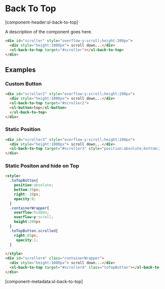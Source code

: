 # Back To Top

[component-header:sl-back-to-top]

A description of the component goes here.

```html preview
<div id="scroller" style="overflow-y:scroll;height:200px">
  <div style="height:1000px"> scroll down...</div>
  <sl-back-to-top target="#scroller"></sl-back-to-top>
</div>
```

## Examples

### Custom Button
```html preview
<div id="scroller2" style="overflow-y:scroll;height:200px">
  <div style="height:1000px"> scroll down...</div>
  <sl-back-to-top target="#scroller2">
  <sl-button>top</sl-button>
  </sl-back-to-top>
</div>
```

### Static Position
```html preview
<div id="scroller3" style="overflow-y:scroll;height:200px">
  <div style="height:1000px"> scroll down...</div>
  <sl-back-to-top target="#scroller3" style="position:absolute;bottom:35px;right:85px"></sl-back-to-top>
</div>
```

### Static Positon and hide on Top
```html preview
<style>
  .toTopButton{
    position:absolute;
    bottom:35px;
    right:-10px;
    opacity:0;
  }
  .containerWrapper{
    overflow:hidden;
    overflow-y:scroll;
    height:200px
  }
  .toTopButton.scrolled{
    right:85px;
     opacity:1;
  }
  
</style>
<div id="scroller4" class="containerWrapper">
  <div style="height:1000px"> scroll down...</div>
  <sl-back-to-top target="#scroller4" class="toTopButton"></sl-back-to-top>
</div>
```

[component-metadata:sl-back-to-top]
